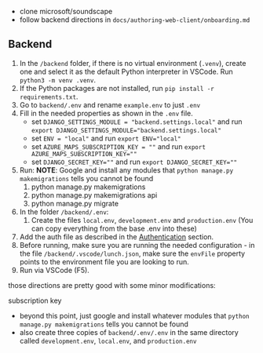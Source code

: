 - clone microsoft/soundscape
- follow backend directions in `docs/authoring-web-client/onboarding.md`


## Backend

1. In the `/backend` folder, if there is no virtual environment (`.venv`), create one and select it as the default Python interpreter in VSCode. Run `python3 -m venv .venv`.
2. If the Python packages are not installed, run `pip install -r requirements.txt`.
3. Go to `backend/.env` and rename `example.env` to just `.env`
4. Fill in the needed properties as shown in the `.env` file.
      - set `DJANGO_SETTINGS_MODULE = "backend.settings.local"` and run `export DJANGO_SETTINGS_MODULE="backend.settings.local"`
      - set `ENV = "local"` and run `export ENV="local"`
      - set `AZURE_MAPS_SUBSCRIPTION_KEY = ""` and run `export AZURE_MAPS_SUBSCRIPTION_KEY=""`
      - set `DJANGO_SECRET_KEY=""` and run `export DJANGO_SECRET_KEY=""`
5. Run: **NOTE**: Google and install any modules that `python manage.py makemigrations` tells you cannot be found
   1. python manage.py makemigrations
   2. python manage.py makemigrations api
   3. python manage.py migrate
7. In the folder `/backend/.env`:
   1. Create the files `local.env`, `development.env` and `production.env` (You can copy everything from the base .env into these)
8. Add the auth file as described in the [Authentication](#authentication) section.
9. Before running, make sure you are running the needed configuration - in the file `/backend/.vscode/lunch.json`, make sure the `envFile` property points to the environment file you are looking to run.
10. Run via VSCode (F5).
 
those directions are pretty good with some minor modifications:

subscription key
  - beyond this point, just google and install whatever modules that `python manage.py makemigrations` tells you cannot be found
  - also create three copies of `backend/.env/.env` in the same directory called `development.env`, `local.env`, and `production.env`
